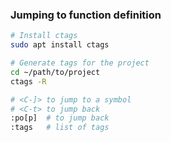 ---
---

### Jumping to function definition
```bash
# Install ctags
sudo apt install ctags

# Generate tags for the project
cd ~/path/to/project
ctags -R

# <C-]> to jump to a symbol
# <C-t> to jump back
:po[p]  # to jump back
:tags   # list of tags
```
